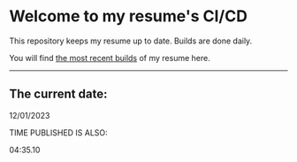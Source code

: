 # Welcome to my resume's CI/CD
This repository keeps my resume up to date. Builds are done daily.
  
You will find [the most recent builds](output/) of my resume here.
* * *
 
## The current date:  
 12/01/2023 
   
  
  
 TIME PUBLISHED IS ALSO: 
  
 04:35.10 
  
  
